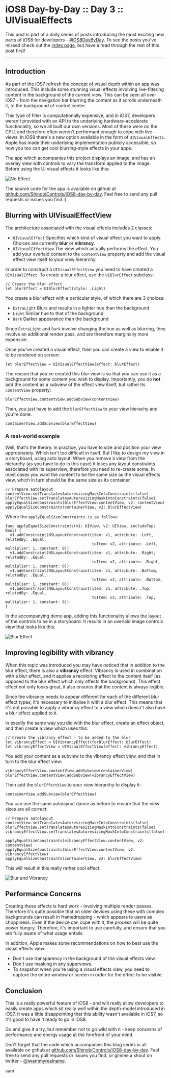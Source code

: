 # iOS8 Day-by-Day :: Day 3 :: UIVisualEffects

This post is part of a daily series of posts introducing the most exciting new
parts of iOS8 for developers - [#iOS8DayByDay](https://twitter.com/search?q=%23iOS8DayByDay).
To see the posts you've missed check out the [index page](http://shinobicontrols.com/iOS8DayByDay),
but have a read through the rest of this post first!

---

## Introduction

As part of the iOS7 refresh the concept of visual depth within an app was
introduced. This include some stunning visual effects involving live-filtering
content in the background of the current view. This can be seen all over iOS7 -
from the navigation bar blurring the content as it scrolls underneath it, to the
background of control center.

This type of filter is computationally expensive, and in iOS7, developers weren't
provided with an API to the underlying hardware-accelerate functionality, so we
all built our own versions. Most of these were on the CPU, and therefore often
weren't performant enough to cope with live-views. In iOS8 there's a new option
available in the form of `UIVisualEffects`. Apple has made their underlying
implementation publicly accessible, so now you too can get cool blurring-style
effects in your apps.

The app which accompanies this project displays an image, and has an overlay view
with controls to vary the transform applied to the image. Before using the
UI visual effects it looks like this:

![No Effect](assets/no_effect.png)

The source code for the app is available on github at
[github.com/ShinobiControls/iOS8-day-by-day](https://github.com/ShinobiControls/iOS8-day-by-day).
Feel free to send any pull requests or issues you find :)


## Blurring with UIVisualEffectView

The architecture associated with the visual effects includes 2 classes:

- `UIVisualEffect` Specifies which kind of visual effect you want to apply. Choices
are currently __blur__ or __vibrancy__.
- `UIVisualEffectView` The view which actually performs the effect. You add your
overlaid content to the `contentView` property and add the visual effect view
itself to your view hierarchy.

In order to construct a `UIVisualEffectView` you need to have created a `UIVisualEffect`.
To create a blur effect, use the `UIBlurEffect` subclass:

    // Create the blur effect
    let blurEffect = UIBlurEffect(style: .Light)

You create a blur effect with a particular style, of which there are 3 choices:

- `ExtraLight` Blurs and results in a lighter hue than the background
- `Light` Similar hue to that of the background
- `Dark` Darker appearance than the background

Since `ExtraLight` and `Dark` involve changing the hue as well as blurring, they
involve an additional render pass, and are therefore marginally more expensive.

Once you've created a visual effect, then you can create a view to enable it
to be rendered on screen:

    let blurEffectView = UIVisualEffectView(effect: blurEffect)

The reason that you've created this blur view is so that you can use it as a
background for some content you wish to display. Importantly, you do __not__
add the content as a subview of the effect view itself, but rather its
`contentView` property:

    blurEffectView.contentView.addSubview(contentView)

Then, you just have to add the `blurEffectView` to your view hierachy and you're
done.

    containerView.addSubview(blurEffectView)

### A real-world example

Well, that's the theory. In practice, you have to size and position your view
appropriately. Which isn't too difficult in itself. But I like to design my view
in a storyboard, using auto layout. When you remove a view from the hierarchy
(as you have to do in this case) it loses any layout constraints associated with
its superview, therefore you need to re-create some. In most cases you want the
content to be the same size as the visual effects view, which in turn should be
the same size as its container.

    // Prepare autolayout
    contentView.setTranslatesAutoresizingMaskIntoConstraints(false)
    blurEffectView.setTranslatesAutoresizingMaskIntoConstraints(false)
    applyEqualSizeConstraints(blurEffectView.contentView, v2: contentView)
    applyEqualSizeConstraints(containerView, v2: blurEffectView)

Where the `applyEqualSizeConstraints is as follows`:

    func applyEqualSizeConstraints(v1: UIView, v2: UIView, includeTop: Bool) {
      v1.addConstraint(NSLayoutConstraint(item: v1, attribute: .Left, relatedBy: .Equal,
                                          toItem: v2, attribute: .Left, multiplier: 1, constant: 0))
      v1.addConstraint(NSLayoutConstraint(item: v1, attribute: .Right, relatedBy: .Equal,
                                          toItem: v2, attribute: .Right, multiplier: 1, constant: 0))
      v1.addConstraint(NSLayoutConstraint(item: v1, attribute: .Bottom, relatedBy: .Equal,
                                          toItem: v2, attribute: .Bottom, multiplier: 1, constant: 0))
      v1.addConstraint(NSLayoutConstraint(item: v1, attribute: .Top, relatedBy: .Equal,
                                          toItem: v2, attribute: .Top, multiplier: 1, constant: 0))
    }

In the accompanying demo app, adding this functionality allows the layout of the
controls to be in a storyboard. It results in an overlaid image controls view
that looks like this:

![Blur Effect](assets/blur_effect.png)


## Improving legibility with vibrancy

When this topic was introduced you may have noticed that in addition to the blur
effect, there is also a __vibrancy__ effect. Vibrancy is used in combination with
a blur effect, and it applies a recoloring effect to the content itself (as opposed
to the blur effect which only affects the background). This effect effect not
only looks great, it also ensures that the content is always legible.

Since the vibrancy needs to appear different for each of the different blur effect
types, it's necessary to initialise it with a blur effect. This means that it's
not possible to apply a vibrancy effect to a view which doesn't also have a blur
effect applied to it.

In exactly the same way you did with the blur effect, create an effect object, and
then create a view which uses this:

    // Create the vibrancy effect - to be added to the blur
    let vibrancyEffect = UIVibrancyEffect(forBlurEffect: blurEffect)
    let vibrancyEffectView = UIVisualEffectView(effect: vibrancyEffect)

You add your content as a subview to the vibrancy effect view, and that in turn
to the blur effect view:

    vibrancyEffectView.contentView.addSubview(containerView)
    blurEffectView.contentView.addSubview(vibrancyEffectView)

Then add the `blurEffectView` to your view hierarchy to display it:

    containerView.addSubview(blurEffectView)

You can use the same autolayout dance as before to ensure that the view sizes
are all correct:


    // Prepare autolayout
    contentView.setTranslatesAutoresizingMaskIntoConstraints(false)
    blurEffectView.setTranslatesAutoresizingMaskIntoConstraints(false)
    vibrancyEffectView.setTranslatesAutoresizingMaskIntoConstraints(false)

    applyEqualSizeConstraints(vibrancyEffectView.contentView, v2: contentView)
    applyEqualSizeConstraints(blurEffectView.contentView, v2: vibrancyEffectView)
    applyEqualSizeConstraints(containerView, v2: blurEffectView)

This will result in this really rather cool effect:

![Blur and Vibrancy](assets/blur_vibrancy_effect.png)


## Performance Concerns

Creating these effects is hard work - involving multiple render passes. Therefore
it's quite possible that on older devices using these with complex backgrounds
can result in framedropping - which appears to users as choppiness. Even if the
device can cope with it, the process will be quite power hungry. Therefore, it's
important to use carefully, and ensure that you are fully aware of what usage
entails.

In addition, Apple makes some recommendations on how to best use the visual effects
view:

- Don't use transparency in the background of the visual effects view.
- Don't use masking in any superviews.
- To snapshot when you're using a visual effects view, you need to capture the
entire window or screen in order for the effect to be visible.


## Conclusion

This is a really powerful feature of iOS8 - and will really allow developers to
easily create apps which sit really well within the depth-model introduced in
iOS7. It was a little disappointing that this ability wasn't available in iOS7,
so it's good to have it ready to go in iOS8.

Go and give it a try, but remember not to go wild with it - keep concerns of
performance and energy usage at the forefront of your mind.

Don't forget that the code which accompanies this blog series is all available
on github at
[github.com/ShinobiControls/iOS8-day-by-day](https://github.com/ShinobiControls/iOS8-day-by-day).
Feel free to send any pull requests or issues you find, or gimme a
shout on twitter -
[@iwantmyrealname](https://twitter.com/iwantmyrealname).

sam
